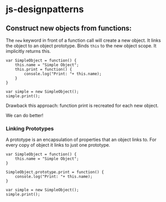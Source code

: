 # js-designpatterns

## Construct new objects from functions: 

The `new` keyword in front of a function call will create a new object. It links the object to an object prototype. Binds `this` to the new object scope. It implicitly returns this.

```
var SimpleObject = function() {
    this.name = "Simple Object"; 
    this.print = function() {
        console.log("Print: "+ this.name);   
    }
}

var simple = new SimpleObject();
simple.print();

```
Drawback this approach: function print is recreated for each new object. 

We can do better!

### Linking Prototypes
A prototype is an encapsulation of properties that an object links to. For every copy of object it links to just one prototype.

```
var SimpleObject = function() {
    this.name = "Simple Object";
}

SimpleObject.prototype.print = function() {
    console.log("Print: "+ this.name);   
} 

var simple = new SimpleObject();
simple.print();
```
## 





